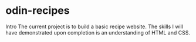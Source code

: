 # odin-recipes
Intro
The current project is to build a basic recipe website. The skills I will have demonstrated upon completion is an understanding of HTML and CSS.